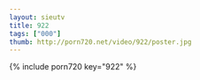 ```yaml
--- 
layout: sieutv
title: 922
tags: ["000"]
thumb: http://porn720.net/video/922/poster.jpg
---
```

{% include porn720 key="922" %} 
